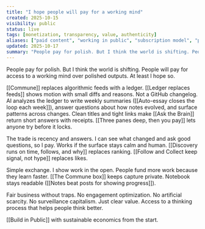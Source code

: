 ```yaml
---
title: "I hope people will pay for a working mind"
created: 2025-10-15
visibility: public
status: live
tags: [monetization, transparency, value, authenticity]
aliases: ["paid content", "working in public", "subscription model", "people pay to follow a working mind"]
updated: 2025-10-17
summary: "People pay for polish. But I think the world is shifting. People will pay for access to a working mind over polished outputs. At least I hope so."
---
```


People pay for polish. But I think the world is shifting. People will pay for access to a working mind over polished outputs. At least I hope so.

[[Commune]] replaces algorithmic feeds with a ledger. [[Ledger replaces feeds]] shows motion with small diffs and reasons. Not a GitHub changelog. AI analyzes the ledger to write weekly summaries ([[Auto-essay closes the loop each week]]), answer questions about how notes evolved, and surface patterns across changes. Clean titles and tight links make [[Ask the Brain]] return short answers with receipts. [[Three panes deep, then you pay]] lets anyone try before it locks.

The trade is recency and answers. I can see what changed and ask good questions, so I pay. Works if the surface stays calm and human. [[Discovery runs on time, follows, and why]] replaces ranking. [[Follow and Collect keep signal, not hype]] replaces likes.

Simple exchange. I show work in the open. People fund more work because they learn faster. [[The Commune box]] keeps capture private. Notebook stays readable ([[Notes beat posts for showing progress]]).

Fair business without traps. No engagement optimization. No artificial scarcity. No surveillance capitalism. Just clear value. Access to a thinking process that helps people think better.

[[Build in Public]] with sustainable economics from the start.
